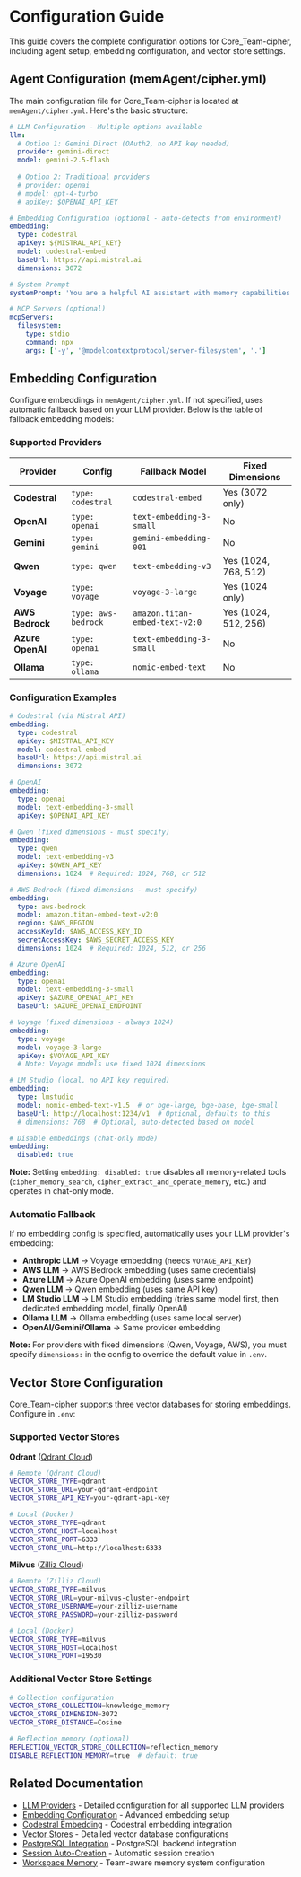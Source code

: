 # Configuration Guide

This guide covers the complete configuration options for Core_Team-cipher, including agent setup, embedding configuration, and vector store settings.

## Agent Configuration (memAgent/cipher.yml)

The main configuration file for Core_Team-cipher is located at `memAgent/cipher.yml`. Here's the basic structure:

```yaml
# LLM Configuration - Multiple options available
llm:
  # Option 1: Gemini Direct (OAuth2, no API key needed)
  provider: gemini-direct
  model: gemini-2.5-flash
  
  # Option 2: Traditional providers
  # provider: openai
  # model: gpt-4-turbo
  # apiKey: $OPENAI_API_KEY

# Embedding Configuration (optional - auto-detects from environment)
embedding:
  type: codestral
  apiKey: ${MISTRAL_API_KEY}
  model: codestral-embed
  baseUrl: https://api.mistral.ai
  dimensions: 3072

# System Prompt
systemPrompt: 'You are a helpful AI assistant with memory capabilities.'

# MCP Servers (optional)
mcpServers:
  filesystem:
    type: stdio
    command: npx
    args: ['-y', '@modelcontextprotocol/server-filesystem', '.']
```

## Embedding Configuration

Configure embeddings in `memAgent/cipher.yml`. If not specified, uses automatic fallback based on your LLM provider. Below is the table of fallback embedding models:

### Supported Providers

| Provider         | Config              | Fallback Model                 | Fixed Dimensions           |
| ---------------- | ------------------- | ------------------------------ | -------------------------- |
| **Codestral**    | `type: codestral`   | `codestral-embed`              | Yes (3072 only)            |
| **OpenAI**       | `type: openai`      | `text-embedding-3-small`       | No                         |
| **Gemini**       | `type: gemini`      | `gemini-embedding-001`         | No                         |
| **Qwen**         | `type: qwen`        | `text-embedding-v3`            | Yes (1024, 768, 512)       |
| **Voyage**       | `type: voyage`      | `voyage-3-large`               | Yes (1024 only)            |
| **AWS Bedrock**  | `type: aws-bedrock` | `amazon.titan-embed-text-v2:0` | Yes (1024, 512, 256)       |
| **Azure OpenAI** | `type: openai`      | `text-embedding-3-small`       | No                         |
| **Ollama**       | `type: ollama`      | `nomic-embed-text`             | No                         |

### Configuration Examples

```yaml
# Codestral (via Mistral API)
embedding:
  type: codestral
  apiKey: $MISTRAL_API_KEY
  model: codestral-embed
  baseUrl: https://api.mistral.ai
  dimensions: 3072

# OpenAI
embedding:
  type: openai
  model: text-embedding-3-small
  apiKey: $OPENAI_API_KEY

# Qwen (fixed dimensions - must specify)
embedding:
  type: qwen
  model: text-embedding-v3
  apiKey: $QWEN_API_KEY
  dimensions: 1024  # Required: 1024, 768, or 512

# AWS Bedrock (fixed dimensions - must specify)
embedding:
  type: aws-bedrock
  model: amazon.titan-embed-text-v2:0
  region: $AWS_REGION
  accessKeyId: $AWS_ACCESS_KEY_ID
  secretAccessKey: $AWS_SECRET_ACCESS_KEY
  dimensions: 1024  # Required: 1024, 512, or 256

# Azure OpenAI
embedding:
  type: openai
  model: text-embedding-3-small
  apiKey: $AZURE_OPENAI_API_KEY
  baseUrl: $AZURE_OPENAI_ENDPOINT

# Voyage (fixed dimensions - always 1024)
embedding:
  type: voyage
  model: voyage-3-large
  apiKey: $VOYAGE_API_KEY
  # Note: Voyage models use fixed 1024 dimensions

# LM Studio (local, no API key required)
embedding:
  type: lmstudio
  model: nomic-embed-text-v1.5  # or bge-large, bge-base, bge-small
  baseUrl: http://localhost:1234/v1  # Optional, defaults to this
  # dimensions: 768  # Optional, auto-detected based on model

# Disable embeddings (chat-only mode)
embedding:
  disabled: true
```

**Note:** Setting `embedding: disabled: true` disables all memory-related tools (`cipher_memory_search`, `cipher_extract_and_operate_memory`, etc.) and operates in chat-only mode.

### Automatic Fallback

If no embedding config is specified, automatically uses your LLM provider's embedding:

- **Anthropic LLM** → Voyage embedding (needs `VOYAGE_API_KEY`)
- **AWS LLM** → AWS Bedrock embedding (uses same credentials)
- **Azure LLM** → Azure OpenAI embedding (uses same endpoint)
- **Qwen LLM** → Qwen embedding (uses same API key)
- **LM Studio LLM** → LM Studio embedding (tries same model first, then dedicated embedding model, finally OpenAI)
- **Ollama LLM** → Ollama embedding (uses same local server)
- **OpenAI/Gemini/Ollama** → Same provider embedding

**Note:** For providers with fixed dimensions (Qwen, Voyage, AWS), you must specify `dimensions:` in the config to override the default value in `.env`.

## Vector Store Configuration

Core_Team-cipher supports three vector databases for storing embeddings. Configure in `.env`:

### Supported Vector Stores

**Qdrant** ([Qdrant Cloud](https://qdrant.tech/))

```bash
# Remote (Qdrant Cloud)
VECTOR_STORE_TYPE=qdrant
VECTOR_STORE_URL=your-qdrant-endpoint
VECTOR_STORE_API_KEY=your-qdrant-api-key

# Local (Docker)
VECTOR_STORE_TYPE=qdrant
VECTOR_STORE_HOST=localhost
VECTOR_STORE_PORT=6333
VECTOR_STORE_URL=http://localhost:6333
```

**Milvus** ([Zilliz Cloud](https://zilliz.com/))

```bash
# Remote (Zilliz Cloud)
VECTOR_STORE_TYPE=milvus
VECTOR_STORE_URL=your-milvus-cluster-endpoint
VECTOR_STORE_USERNAME=your-zilliz-username
VECTOR_STORE_PASSWORD=your-zilliz-password

# Local (Docker)
VECTOR_STORE_TYPE=milvus
VECTOR_STORE_HOST=localhost
VECTOR_STORE_PORT=19530
```

### Additional Vector Store Settings

```bash
# Collection configuration
VECTOR_STORE_COLLECTION=knowledge_memory
VECTOR_STORE_DIMENSION=3072
VECTOR_STORE_DISTANCE=Cosine

# Reflection memory (optional)
REFLECTION_VECTOR_STORE_COLLECTION=reflection_memory
DISABLE_REFLECTION_MEMORY=true  # default: true
```

## Related Documentation

- [LLM Providers](./llm-providers.md) - Detailed configuration for all supported LLM providers
- [Embedding Configuration](./embedding-configuration.md) - Advanced embedding setup
- [Codestral Embedding](./codestral-embedding.md) - Codestral embedding integration
- [Vector Stores](./vector-stores.md) - Detailed vector database configurations
- [PostgreSQL Integration](./postgresql-integration.md) - PostgreSQL backend integration
- [Session Auto-Creation](./session-auto-creation.md) - Automatic session creation
- [Workspace Memory](./workspace-memory.md) - Team-aware memory system configuration